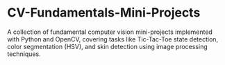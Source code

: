 # CV-Fundamentals-Mini-Projects
A collection of fundamental computer vision mini-projects implemented with Python and OpenCV, covering tasks like Tic-Tac-Toe state detection, color segmentation (HSV), and skin detection using image processing techniques.
